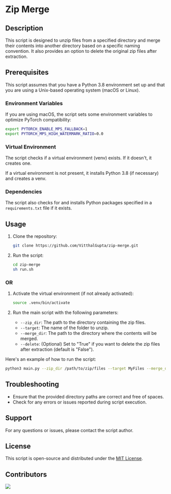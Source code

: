 # Zip Merge

## Description

This script is designed to unzip files from a specified directory and merge their contents into another directory based on a specific naming convention. It also provides an option to delete the original zip files after extraction.

## Prerequisites

This script assumes that you have a Python 3.8 environment set up and that you are using a Unix-based operating system (macOS or Linux).

### Environment Variables

If you are using macOS, the script sets some environment variables to optimize PyTorch compatibility:

```bash
export PYTORCH_ENABLE_MPS_FALLBACK=1
export PYTORCH_MPS_HIGH_WATERMARK_RATIO=0.0
```

### Virtual Environment

The script checks if a virtual environment (venv) exists. If it doesn't, it creates one.

If a virtual environment is not present, it installs Python 3.8 (if necessary) and creates a venv.

### Dependencies

The script also checks for and installs Python packages specified in a `requirements.txt` file if it exists.

## Usage

1. Clone the repository:

    ```bash
    git clone https://github.com/VitthalGupta/zip-merge.git
    ```

2. Run the script:

    ```bash
    cd zip-merge
    sh run.sh
    ```

### OR

1. Activate the virtual environment (if not already activated):

    ```bash
    source .venv/bin/activate
    ```

2. Run the main script with the following parameters:

    - `--zip_dir`: The path to the directory containing the zip files.
    - `--target`: The name of the folder to unzip.
    - `--merge_dir`: The path to the directory where the contents will be merged.
    - `--delete`: (Optional) Set to "True" if you want to delete the zip files after extraction (default is "False").

Here's an example of how to run the script:

```bash
python3 main.py --zip_dir /path/to/zip/files --target MyFiles --merge_dir /path/to/merge/directory --delete True
```

## Troubleshooting

- Ensure that the provided directory paths are correct and free of spaces.
- Check for any errors or issues reported during script execution.

## Support

For any questions or issues, please contact the script author.

## License

This script is open-source and distributed under the [MIT License](LICENSE).

## Contributors

<a href="https://github.com/VitthalGupta/zip-merge/graphs/contributors">
    <img src="https://contrib.rocks/image?repo=VitthalGupta/zip-merge" />
</a>
